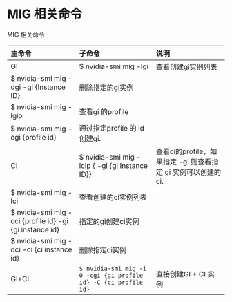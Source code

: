 # MIG 相关命令

MIG 相关命令

| 主命令                                                  | 子命令                                                       | 说明                                                         |
| :------------------------------------------------------ | :----------------------------------------------------------- | :----------------------------------------------------------- |
| GI                                                      | $ nvidia-smi mig -lgi                                        | 查看创建gi实例列表                                           |
| $ nvidia-smi mig -dgi -gi {Instance ID}                 | 删除指定的gi实例                                             |                                                              |
| $ nvidia-smi mig -lgip                                  | 查看gi 的profile                                             |                                                              |
| $ nvidia-smi mig -cgi {profile id}                      | 通过指定profile 的 id 创建gi.                                |                                                              |
| CI                                                      | $ nvidia-smi mig -lcip  { -gi {gi Instance ID}}              | 查看ci的profile，如果指定 -gi 则查看指定 gi 实例可以创建的ci. |
| $ nvidia-smi mig -lci                                   | 查看创建的ci实例列表                                         |                                                              |
| $ nvidia-smi mig -cci {profile id} -gi {gi instance id} | 指定的gi创建ci实例                                           |                                                              |
| $ nvidia-smi mig -dci -ci {ci instance id}              | 删除指定ci实例                                               |                                                              |
| GI+CI                                                   | `$ nvidia-smi mig -i 0 -cgi {gi profile id} -C {ci profile id}` | 直接创建GI + CI 实例                                         |

